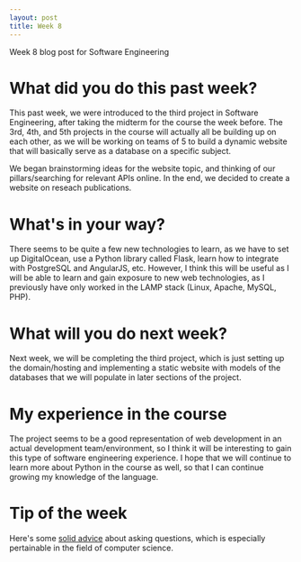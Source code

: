 ```yaml
---
layout: post
title: Week 8
---
```


Week 8 blog post for Software Engineering

# What did you do this past week?

This past week, we were introduced to the third project in Software Engineering, after taking the midterm for the course the week before. The 3rd, 4th, and 5th projects in the course will actually all be building up on each other, as we will be working on teams of 5 to build a dynamic website that will basically serve as a database on a specific subject. 

We began brainstorming ideas for the website topic, and thinking of our pillars/searching for relevant APIs online. In the end, we decided to create a website on reseach publications.

# What's in your way?

There seems to be quite a few new technologies to learn, as we have to set up DigitalOcean, use a Python  library called Flask, learn how to integrate with PostgreSQL and AngularJS, etc. However, I think this will be useful as I will be able to learn and gain exposure to new web technologies, as I previously have only worked in the LAMP stack (Linux, Apache, MySQL, PHP). 

# What will you do next week?

Next week, we will be completing the third project, which is just setting up the domain/hosting and implementing a static website with models of the databases that we will populate in later sections of the project. 

# My experience in the course

The project seems to be a good representation of web development in an actual development team/environment, so I think it will be interesting to gain this type of software engineering experience. I hope that we will continue to learn more about Python in the course as well, so that I can continue growing my knowledge of the language.

# Tip of the week

Here's some [solid advice](http://catb.org/~esr/faqs/smart-questions.html) about asking questions, which is especially pertainable in the field of computer science.
